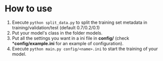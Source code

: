 # How to use

1. Execute `python split_data.py` to split the training set metadata in 
   training/validation/test (default 0.7/0.2/0.1)
1. Put your model's class in the folder models.
1. Put all the settings you want in a ini file in **config/**
   (check ***config/example.ini** for an example of configuration).
1. Execute `python main.py config/<name>.ini` to start the training of your model.
